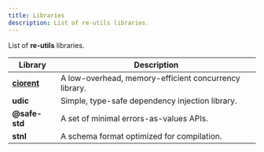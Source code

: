 ```yaml
---
title: Libraries
description: List of re-utils libraries.
---
```

List of **re-utils** libraries.

| Library | Description |
|---|---|
| [**ciorent**](/concurrency/references) | A low-overhead, memory-efficient concurrency library. |
| **udic** | Simple, type-safe dependency injection library. |
| **@safe-std** | A set of minimal errors-as-values APIs. |
| **stnl** | A schema format optimized for compilation. |
